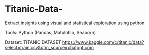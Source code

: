 # Titanic-Data-
Extract insights using visual and statistical exploration using python

Tools: Python (Pandas, Matplotlib, Seaborn)

Dataset: TITANIC DATASET  [https://www.kaggle.com/c/titanic/data?select=train.csv&utm_source=chatgpt.com
](url)
